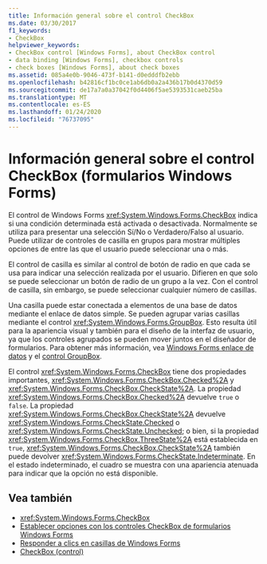 ```yaml
---
title: Información general sobre el control CheckBox
ms.date: 03/30/2017
f1_keywords:
- CheckBox
helpviewer_keywords:
- CheckBox control [Windows Forms], about CheckBox control
- data binding [Windows Forms], checkbox controls
- check boxes [Windows Forms], about check boxes
ms.assetid: 085a4e0b-9046-473f-b141-d0edddfb2ebb
ms.openlocfilehash: b42816cf1bc0ce1ab6db0a2a436b17b0d4370d59
ms.sourcegitcommit: de17a7a0a37042f0d4406f5ae5393531caeb25ba
ms.translationtype: MT
ms.contentlocale: es-ES
ms.lasthandoff: 01/24/2020
ms.locfileid: "76737095"
---
```

# <a name="checkbox-control-overview-windows-forms"></a>Información general sobre el control CheckBox (formularios Windows Forms)
El control de Windows Forms <xref:System.Windows.Forms.CheckBox> indica si una condición determinada está activada o desactivada. Normalmente se utiliza para presentar una selección Sí/No o Verdadero/Falso al usuario. Puede utilizar de controles de casilla en grupos para mostrar múltiples opciones de entre las que el usuario puede seleccionar una o más.  
  
 El control de casilla es similar al control de botón de radio en que cada se usa para indicar una selección realizada por el usuario. Difieren en que solo se puede seleccionar un botón de radio de un grupo a la vez. Con el control de casilla, sin embargo, se puede seleccionar cualquier número de casillas.  
  
 Una casilla puede estar conectada a elementos de una base de datos mediante el enlace de datos simple. Se pueden agrupar varias casillas mediante el control <xref:System.Windows.Forms.GroupBox>. Esto resulta útil para la apariencia visual y también para el diseño de la interfaz de usuario, ya que los controles agrupados se pueden mover juntos en el diseñador de formularios. Para obtener más información, vea [Windows Forms enlace de datos](../windows-forms-data-binding.md) y el [control GroupBox](groupbox-control-windows-forms.md).  
  
 El control <xref:System.Windows.Forms.CheckBox> tiene dos propiedades importantes, <xref:System.Windows.Forms.CheckBox.Checked%2A> y <xref:System.Windows.Forms.CheckBox.CheckState%2A>. La propiedad <xref:System.Windows.Forms.CheckBox.Checked%2A> devuelve `true` o `false`. La propiedad <xref:System.Windows.Forms.CheckBox.CheckState%2A> devuelve <xref:System.Windows.Forms.CheckState.Checked> o <xref:System.Windows.Forms.CheckState.Unchecked>; o bien, si la propiedad <xref:System.Windows.Forms.CheckBox.ThreeState%2A> está establecida en `true`, <xref:System.Windows.Forms.CheckBox.CheckState%2A> también puede devolver <xref:System.Windows.Forms.CheckState.Indeterminate>. En el estado indeterminado, el cuadro se muestra con una apariencia atenuada para indicar que la opción no está disponible.  
  
## <a name="see-also"></a>Vea también

- <xref:System.Windows.Forms.CheckBox>
- [Establecer opciones con los controles CheckBox de formularios Windows Forms](how-to-set-options-with-windows-forms-checkbox-controls.md)
- [Responder a clics en casillas de Windows Forms](how-to-respond-to-windows-forms-checkbox-clicks.md)
- [CheckBox (control)](checkbox-control-windows-forms.md)
